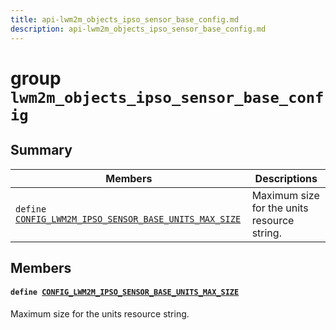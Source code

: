```yaml
---
title: api-lwm2m_objects_ipso_sensor_base_config.md
description: api-lwm2m_objects_ipso_sensor_base_config.md
---
```

# group `lwm2m_objects_ipso_sensor_base_config` 

## Summary

 Members                        | Descriptions                                
--------------------------------|---------------------------------------------
`define `[`CONFIG_LWM2M_IPSO_SENSOR_BASE_UNITS_MAX_SIZE`](#group__lwm2m__objects__ipso__sensor__base__config_1ga6bbf1ce2ca564e272593e52053da04d5)            | Maximum size for the units resource string.

## Members

#### `define `[`CONFIG_LWM2M_IPSO_SENSOR_BASE_UNITS_MAX_SIZE`](#group__lwm2m__objects__ipso__sensor__base__config_1ga6bbf1ce2ca564e272593e52053da04d5) 

Maximum size for the units resource string.


